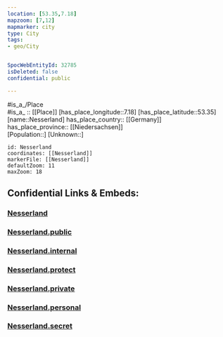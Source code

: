 ```yaml
---
location: [53.35,7.18] 
mapzoom: [7,12] 
mapmarker: city 
type: City
tags:
- geo/City


SpocWebEntityId: 32785
isDeleted: false
confidential: public

---
```

#is_a_/Place  
#is_a_ :: [[Place]] 
[has_place_longitude::7.18] 
[has_place_latitude::53.35] 
[name::Nesserland] 
has_place_country:: [[Germany]]  
has_place_province:: [[Niedersachsen]]  
[Population::] 
[Unknown::] 


```leaflet
id: Nesserland
coordinates: [[Nesserland]] 
markerFile: [[Nesserland]] 
defaultZoom: 11 
maxZoom: 18
```


## Confidential Links & Embeds: 

### [Nesserland](/_Standards/Earth/Continent/Europe/Europe~Central/Germany/Germany~West/Niedersachsen/counties~Niedersachsen/Emden/Cities~Emden/Nesserland.md) 

### [Nesserland.public](/_public/Earth/Continent/Europe/Europe~Central/Germany/Germany~West/Niedersachsen/counties~Niedersachsen/Emden/Cities~Emden/Nesserland.public.md) 

### [Nesserland.internal](/_internal/Earth/Continent/Europe/Europe~Central/Germany/Germany~West/Niedersachsen/counties~Niedersachsen/Emden/Cities~Emden/Nesserland.internal.md) 

### [Nesserland.protect](/_protect/Earth/Continent/Europe/Europe~Central/Germany/Germany~West/Niedersachsen/counties~Niedersachsen/Emden/Cities~Emden/Nesserland.protect.md) 

### [Nesserland.private](/_private/Earth/Continent/Europe/Europe~Central/Germany/Germany~West/Niedersachsen/counties~Niedersachsen/Emden/Cities~Emden/Nesserland.private.md) 

### [Nesserland.personal](/_personal/Earth/Continent/Europe/Europe~Central/Germany/Germany~West/Niedersachsen/counties~Niedersachsen/Emden/Cities~Emden/Nesserland.personal.md) 

### [Nesserland.secret](/_secret/Earth/Continent/Europe/Europe~Central/Germany/Germany~West/Niedersachsen/counties~Niedersachsen/Emden/Cities~Emden/Nesserland.secret.md)

